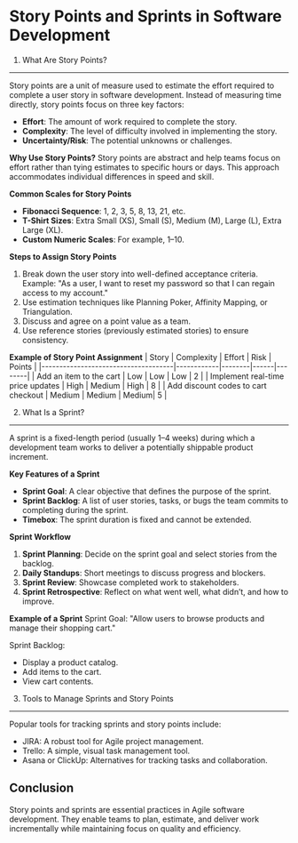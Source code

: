 # Story Points and Sprints in Software Development

1. What Are Story Points?

---

Story points are a unit of measure used to estimate the effort required to complete a user story in software development.
Instead of measuring time directly, story points focus on three key factors:

- **Effort**: The amount of work required to complete the story.
- **Complexity**: The level of difficulty involved in implementing the story.
- **Uncertainty/Risk**: The potential unknowns or challenges.

**Why Use Story Points?**
Story points are abstract and help teams focus on effort rather than tying estimates to specific hours or days.
This approach accommodates individual differences in speed and skill.

**Common Scales for Story Points**

- **Fibonacci Sequence**: 1, 2, 3, 5, 8, 13, 21, etc.
- **T-Shirt Sizes**: Extra Small (XS), Small (S), Medium (M), Large (L), Extra Large (XL).
- **Custom Numeric Scales**: For example, 1–10.

**Steps to Assign Story Points**

1. Break down the user story into well-defined acceptance criteria.
   Example: "As a user, I want to reset my password so that I can regain access to my account."
2. Use estimation techniques like Planning Poker, Affinity Mapping, or Triangulation.
3. Discuss and agree on a point value as a team.
4. Use reference stories (previously estimated stories) to ensure consistency.

**Example of Story Point Assignment**
| Story | Complexity | Effort | Risk | Points |
|-------------------------------------|------------|--------|------|--------|
| Add an item to the cart | Low | Low | Low | 2 |
| Implement real-time price updates | High | Medium | High | 8 |
| Add discount codes to cart checkout | Medium | Medium | Medium| 5 |

2. What Is a Sprint?

---

A sprint is a fixed-length period (usually 1–4 weeks) during which a development team works to deliver a potentially shippable product increment.

**Key Features of a Sprint**

- **Sprint Goal**: A clear objective that defines the purpose of the sprint.
- **Sprint Backlog**: A list of user stories, tasks, or bugs the team commits to completing during the sprint.
- **Timebox**: The sprint duration is fixed and cannot be extended.

**Sprint Workflow**

1. **Sprint Planning**: Decide on the sprint goal and select stories from the backlog.
2. **Daily Standups**: Short meetings to discuss progress and blockers.
3. **Sprint Review**: Showcase completed work to stakeholders.
4. **Sprint Retrospective**: Reflect on what went well, what didn’t, and how to improve.

**Example of a Sprint**
Sprint Goal: "Allow users to browse products and manage their shopping cart."

Sprint Backlog:

- Display a product catalog.
- Add items to the cart.
- View cart contents.

3. Tools to Manage Sprints and Story Points

---

Popular tools for tracking sprints and story points include:

- JIRA: A robust tool for Agile project management.
- Trello: A simple, visual task management tool.
- Asana or ClickUp: Alternatives for tracking tasks and collaboration.

## Conclusion

Story points and sprints are essential practices in Agile software development. They enable teams to plan, estimate, and deliver work incrementally while maintaining focus on quality and efficiency.
